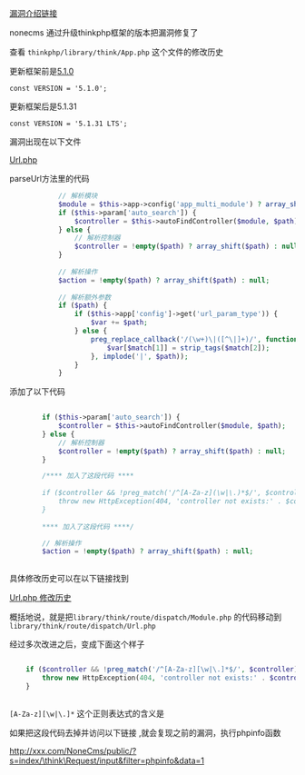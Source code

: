 
[漏洞介绍链接](http://www.cnnvd.org.cn/web/xxk/ldxqById.tag?CNNVD=CNNVD-201812-489)

nonecms 通过升级thinkphp框架的版本把漏洞修复了

查看 `thinkphp/library/think/App.php` 这个文件的修改历史

更新框架前是[5.1.0](https://github.com/top-think/framework/releases/tag/v5.1.0)
    
    const VERSION = '5.1.0';
    
更新框架后是5.1.31

    const VERSION = '5.1.31 LTS';

漏洞出现在以下文件

[Url.php](NoneCMS/thinkphp/library/think/route/dispatch/Url.php)

parseUrl方法里的代码

```php
            // 解析模块
            $module = $this->app->config('app_multi_module') ? array_shift($path) : null;
            if ($this->param['auto_search']) {
                $controller = $this->autoFindController($module, $path);
            } else {
                // 解析控制器
                $controller = !empty($path) ? array_shift($path) : null;
            }
    
            // 解析操作
            $action = !empty($path) ? array_shift($path) : null;
    
            // 解析额外参数
            if ($path) {
                if ($this->app['config']->get('url_param_type')) {
                    $var += $path;
                } else {
                    preg_replace_callback('/(\w+)\|([^\|]+)/', function ($match) use (&$var) {
                        $var[$match[1]] = strip_tags($match[2]);
                    }, implode('|', $path));
                }
            }
```
            
添加了以下代码
            
```php
            
        if ($this->param['auto_search']) {
            $controller = $this->autoFindController($module, $path);
        } else {
            // 解析控制器
            $controller = !empty($path) ? array_shift($path) : null;
        }

        /**** 加入了这段代码 ****
        
        if ($controller && !preg_match('/^[A-Za-z](\w|\.)*$/', $controller)) {
            throw new HttpException(404, 'controller not exists:' . $controller);
        }
        
        **** 加入了这段代码 ****/

        // 解析操作
        $action = !empty($path) ? array_shift($path) : null;
        
```
        
具体修改历史可以在以下链接找到

[Url.php 修改历史](https://github.com/top-think/framework/commits/5.1/library/think/route/dispatch/Url.php)

概括地说，就是把`library/think/route/dispatch/Module.php` 的代码移动到 `library/think/route/dispatch/Url.php`

经过多次改进之后，变成下面这个样子

```php

    if ($controller && !preg_match('/^[A-Za-z][\w|\.]*$/', $controller)) {
        throw new HttpException(404, 'controller not exists:' . $controller);
    }
    
```    

` [A-Za-z][\w|\.]* ` 这个正则表达式的含义是 
    
如果把这段代码去掉并访问以下链接 ,就会复现之前的漏洞，执行phpinfo函数

http://xxx.com/NoneCms/public/?s=index/\think\Request/input&filter=phpinfo&data=1